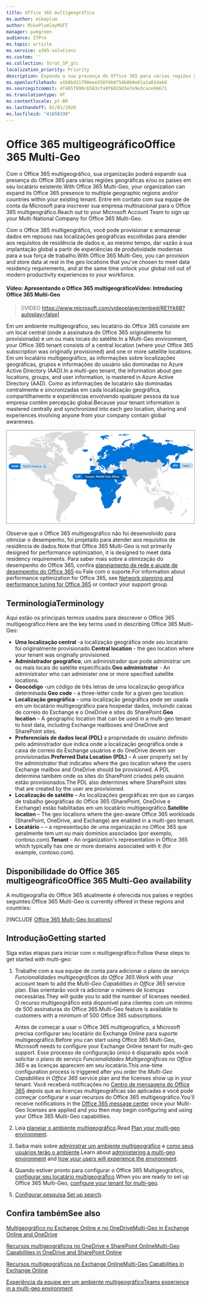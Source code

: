 ```yaml
---
title: Office 365 multigeográfico
ms.author: mikeplum
author: MikePlumleyMSFT
manager: pamgreen
audience: ITPro
ms.topic: article
ms.service: o365-solutions
ms.custom: ''
ms.collection: Strat_SP_gtc
localization_priority: Priority
description: Expanda a sua presença do Office 365 para várias regiões geográficas com o Office 365 multigeográfico.
ms.openlocfilehash: e1b8bd21790eee558fdb0754b0b0e61a1a02da6d
ms.sourcegitcommit: 4f465f690c6563cfa9f6029d3e7e9e3cace96671
ms.translationtype: HT
ms.contentlocale: pt-BR
ms.lasthandoff: 02/01/2020
ms.locfileid: "41658338"
---
```

# <a name="office-365-multi-geo"></a><span data-ttu-id="3162f-103">Office 365 multigeográfico</span><span class="sxs-lookup"><span data-stu-id="3162f-103">Office 365 Multi-Geo</span></span>

<span data-ttu-id="3162f-104">Com o Office 365 multigeográfico, sua organização poderá expandir sua presença do Office 365 para várias regiões geográficas e/ou os países em seu locatário existente.</span><span class="sxs-lookup"><span data-stu-id="3162f-104">With Office 365 Multi-Geo, your organization can expand its Office 365 presence to multiple geographic regions and/or countries within your existing tenant.</span></span> <span data-ttu-id="3162f-105">Entre em contato com sua equipe de conta da Microsoft para inscrever sua empresa multinacional para o Office 365 multigeográfico.</span><span class="sxs-lookup"><span data-stu-id="3162f-105">Reach out to your Microsoft Account Team to sign up your Multi-National Company for Office 365 Multi-Geo.</span></span>
  
<span data-ttu-id="3162f-106">Com o Office 365 multigeográfico, você pode provisionar e armazenar dados em repouso nas localizações geográficas escolhidas para atender aos requisitos de residência de dados e, ao mesmo tempo, dar vazão à sua implantação global a partir de experiências de produtividade modernas para a sua força de trabalho.</span><span class="sxs-lookup"><span data-stu-id="3162f-106">With Office 365 Multi-Geo, you can provision and store data at rest in the geo locations that you've chosen to meet data residency requirements, and at the same time unlock your global roll out of modern productivity experiences to your workforce.</span></span>

#### <a name="video-introducing-office-365-multi-geo"></a><span data-ttu-id="3162f-107">Vídeo: Apresentando o Office 365 multigeográfico</span><span class="sxs-lookup"><span data-stu-id="3162f-107">Video: Introducing Office 365 Multi-Geo</span></span>

> [!VIDEO https://www.microsoft.com/videoplayer/embed/RE1Yk6B?autoplay=false]

<span data-ttu-id="3162f-108">Em um ambiente multigeográfico, seu locatário do Office 365 consiste em um local central (onde a assinatura do Office 365 originalmente foi provisionada) e um ou mais locais do satélite.</span><span class="sxs-lookup"><span data-stu-id="3162f-108">In a Multi-Geo environment, your Office 365 tenant consists of a central location (where your Office 365 subscription was originally provisioned) and one or more satellite locations.</span></span> <span data-ttu-id="3162f-109">Em um locatário multigeográfico, as informações sobre localizações geográficas, grupos e informações do usuário são dominadas no Azure Active Directory (AAD).</span><span class="sxs-lookup"><span data-stu-id="3162f-109">In a multi-geo tenant, the information about geo locations, groups, and user information, is mastered in Azure Active Directory (AAD).</span></span> <span data-ttu-id="3162f-110">Como as informações de locatário são dominadas centralmente e sincronizadas em cada localização geográfica, compartilhamento e experiências envolvendo qualquer pessoa da sua empresa contêm percepção global.</span><span class="sxs-lookup"><span data-stu-id="3162f-110">Because your tenant information is mastered centrally and synchronized into each geo location, sharing and experiences involving anyone from your company contain global awareness.</span></span>

![Captura de tela do menu do centro de administração do SharePoint](media/multi-geo-world-map.png)

<span data-ttu-id="3162f-112">Observe que o Office 365 multigeográfico não foi desenvolvido para otimizar o desempenho, foi projetado para atender aos requisitos de residência de dados.</span><span class="sxs-lookup"><span data-stu-id="3162f-112">Note that Office 365 Multi-Geo is not primarily designed for performance optimization, it is designed to meet data residency requirements.</span></span> <span data-ttu-id="3162f-113">Para saber mais sobre a otimização do desempenho do Office 365, confira [planejamento de rede e ajuste de desempenho do Office 365](https://support.office.com/article/e5f1228c-da3c-4654-bf16-d163daee8848) ou Fale com o suporte.</span><span class="sxs-lookup"><span data-stu-id="3162f-113">For information about performance optimization for Office 365, see [Network planning and performance tuning for Office 365](https://support.office.com/article/e5f1228c-da3c-4654-bf16-d163daee8848) or contact your support group.</span></span>

## <a name="terminology"></a><span data-ttu-id="3162f-114">Terminologia</span><span class="sxs-lookup"><span data-stu-id="3162f-114">Terminology</span></span>

<span data-ttu-id="3162f-115">Aqui estão os principais termos usados para descrever o Office 365 multigeográfico:</span><span class="sxs-lookup"><span data-stu-id="3162f-115">Here are the key terms used in describing Office 365 Multi-Geo:</span></span>

- <span data-ttu-id="3162f-116">**Uma localização central** -a localização geográfica onde seu locatário foi originalmente provisionado.</span><span class="sxs-lookup"><span data-stu-id="3162f-116">**Central location** - the geo location where your tenant was originally provisioned.</span></span>
- <span data-ttu-id="3162f-117">**Administrador geográfico**, um administrador que pode administrar um ou mais locais do satélite especificado.</span><span class="sxs-lookup"><span data-stu-id="3162f-117">**Geo administrator** - An administrator who can administer one or more specified satellite locations.</span></span>
- <span data-ttu-id="3162f-118">**Geocódigo** -um código de três letras de uma localização geográfica determinada.</span><span class="sxs-lookup"><span data-stu-id="3162f-118">**Geo code** - a three-letter code for a given geo location.</span></span>
- <span data-ttu-id="3162f-119">**Localização geográfica** – uma localização geográfica pode ser usada em um locatário multigeográfico para hospedar dados, incluindo caixas de correio do Exchange e o OneDrive e sites do SharePoint.</span><span class="sxs-lookup"><span data-stu-id="3162f-119">**Geo location** – A geographic location that can be used in a multi-geo tenant to host data, including Exchange mailboxes and OneDrive and SharePoint sites.</span></span>
- <span data-ttu-id="3162f-120">**Preferenciais de dados local (PDL)** a propriedade do usuário definido pelo administrador que indica onde a localização geográfica onde a caixa de correio do Exchange usuários e do OneDrive devem ser provisionadas.</span><span class="sxs-lookup"><span data-stu-id="3162f-120">**Preferred Data Location (PDL)** – A user property set by the administrator that indicates where the geo location where the users Exchange mailbox and OneDrive should be provisioned.</span></span> <span data-ttu-id="3162f-121">A PDL determina também onde os sites do SharePoint criados pelo usuário estão provisionados.</span><span class="sxs-lookup"><span data-stu-id="3162f-121">The PDL also determines where SharePoint sites that are created by the user are provisioned.</span></span>
- <span data-ttu-id="3162f-122">**Localização de satélite** – As localizações geográficas em que as cargas de trabalho geográficas do Office 365 (SharePoint, OneDrive e Exchange) estão habilitadas em um locatário multigeográfico.</span><span class="sxs-lookup"><span data-stu-id="3162f-122">**Satellite location** – The geo locations where the geo-aware Office 365 workloads (SharePoint, OneDrive, and Exchange) are enabled in a multi-geo tenant.</span></span>
- <span data-ttu-id="3162f-123">**Locatário** – – a representação de uma organização no Office 365 que geralmente tem um ou mais domínios associados (por exemplo, contoso.com).</span><span class="sxs-lookup"><span data-stu-id="3162f-123">**Tenant** – An organization's representation in Office 365 which typically has one or more domains associated with it (for example, contoso.com).</span></span>

## <a name="office-365-multi-geo-availability"></a><span data-ttu-id="3162f-124">Disponibilidade do Office 365 multigeográfico</span><span class="sxs-lookup"><span data-stu-id="3162f-124">Office 365 Multi-Geo availability</span></span>

<span data-ttu-id="3162f-125">A multigeografia do Office 365 atualmente é oferecida nos países e regiões seguintes:</span><span class="sxs-lookup"><span data-stu-id="3162f-125">Office 365 Multi-Geo is currently offered in these regions and countries:</span></span>

[!INCLUDE [Office 365 Multi-Geo locations](includes/office-365-multi-geo-locations.md)]

## <a name="getting-started"></a><span data-ttu-id="3162f-126">Introdução</span><span class="sxs-lookup"><span data-stu-id="3162f-126">Getting started</span></span>

<span data-ttu-id="3162f-127">Siga estas etapas para iniciar com o multigeográfico:</span><span class="sxs-lookup"><span data-stu-id="3162f-127">Follow these steps to get started with multi-geo:</span></span>

1. <span data-ttu-id="3162f-128">Trabalhe com a sua equipe de conta para adicionar o plano de serviço _Funcionalidades multigeográficas do Office 365_.</span><span class="sxs-lookup"><span data-stu-id="3162f-128">Work with your account team to add the _Multi-Geo Capabilities in Office 365_ service plan.</span></span> <span data-ttu-id="3162f-129">Elas orientarão você ra adicionar o número de licenças necessárias.</span><span class="sxs-lookup"><span data-stu-id="3162f-129">They will guide you to add the number of licenses needed.</span></span> <span data-ttu-id="3162f-130">O recurso multigeográfico está disponível para clientes com um mínimo de 500 assinaturas do Office 365.</span><span class="sxs-lookup"><span data-stu-id="3162f-130">Multi-Geo feature is available to customers with a minimum of 500 Office 365 subscriptions.</span></span>

   <span data-ttu-id="3162f-131">Antes de começar a usar o Office 365 multigeográfico, a Microsoft precisa configurar seu locatário do Exchange Online para suporte multigeográfico.</span><span class="sxs-lookup"><span data-stu-id="3162f-131">Before you can start using Office 365 Multi-Geo, Microsoft needs to configure your Exchange Online tenant for multi-geo support.</span></span> <span data-ttu-id="3162f-132">Esse processo de configuração único é disparado após você solicitar o plano de serviço *Funcionalidades Multigeográficas no Office 365* e as licenças aparecem em seu locatário.</span><span class="sxs-lookup"><span data-stu-id="3162f-132">This one-time configuration process is triggered after you order the *Multi-Geo Capabilities in Office 365* service plan and the licenses show up in your tenant.</span></span> <span data-ttu-id="3162f-133">Você receberá notificações no [Centro de mensagens do Office 365](https://support.office.com/article/38FB3333-BFCC-4340-A37B-DEDA509C2093) depois que as licenças multigeográficas são aplicadas e você pode começar configurar e usar recursos do Office 365 multigeográfico.</span><span class="sxs-lookup"><span data-stu-id="3162f-133">You'll receive notifications in the [Office 365 message center](https://support.office.com/article/38FB3333-BFCC-4340-A37B-DEDA509C2093) once your Multi-Geo licenses are applied and you then may begin configuring and using your Office 365 Multi-Geo capabilities.</span></span>

2. <span data-ttu-id="3162f-134">Leia [planejar o ambiente multigeográfico](plan-for-multi-geo.md).</span><span class="sxs-lookup"><span data-stu-id="3162f-134">Read [Plan your multi-geo environment](plan-for-multi-geo.md).</span></span>

3. <span data-ttu-id="3162f-135">Saiba mais sobre [administrar um ambiente multigeográfico](administering-a-multi-geo-environment.md) e [como seus usuários terão o ambiente](multi-geo-user-experience.md).</span><span class="sxs-lookup"><span data-stu-id="3162f-135">Learn about [administering a multi-geo environment](administering-a-multi-geo-environment.md) and [how your users will experience the environment](multi-geo-user-experience.md).</span></span>

4. <span data-ttu-id="3162f-136">Quando estiver pronto para configurar o Office 365 Multigeográfico, [configurar seu locatário multigeográfico](multi-geo-tenant-configuration.md).</span><span class="sxs-lookup"><span data-stu-id="3162f-136">When you are ready to set up Office 365 Multi-Geo, [configure your tenant for multi-geo](multi-geo-tenant-configuration.md).</span></span>

5. <span data-ttu-id="3162f-137">[Configurar pesquisa](configure-search-for-multi-geo.md).</span><span class="sxs-lookup"><span data-stu-id="3162f-137">[Set up search](configure-search-for-multi-geo.md).</span></span>

## <a name="see-also"></a><span data-ttu-id="3162f-138">Confira também</span><span class="sxs-lookup"><span data-stu-id="3162f-138">See also</span></span>

[<span data-ttu-id="3162f-139">Multigeográfico no Exchange Online e no OneDrive</span><span class="sxs-lookup"><span data-stu-id="3162f-139">Multi-Geo in Exchange Online and OneDrive</span></span>](https://Aka.ms/GoMultiGeo)

[<span data-ttu-id="3162f-140">Recursos multigeográficos no OneDrive e SharePoint Online</span><span class="sxs-lookup"><span data-stu-id="3162f-140">Multi-Geo Capabilities in OneDrive and SharePoint Online</span></span>](https://docs.microsoft.com/office365/enterprise/multi-geo-capabilities-in-onedrive-and-sharepoint-online-in-office-365)

[<span data-ttu-id="3162f-141">Recursos multigeográficos no Exchange Online</span><span class="sxs-lookup"><span data-stu-id="3162f-141">Multi-Geo Capabilities in Exchange Online</span></span>](https://docs.microsoft.com/office365/enterprise/multi-geo-capabilities-in-exchange-online)

[<span data-ttu-id="3162f-142">Experiência da equipe em um ambiente multigeográfico</span><span class="sxs-lookup"><span data-stu-id="3162f-142">Teams experience in a multi-geo environment</span></span>](https://docs.microsoft.com/microsoftteams/teams-experience-o365odb-spo-multi-geo)
